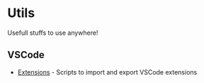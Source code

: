 # Utils
Usefull stuffs to use anywhere!

## VSCode
- [Extensions](https://github.com/Arno85/utils/tree/master/vscode/extensions) - Scripts to import and export VSCode extensions
